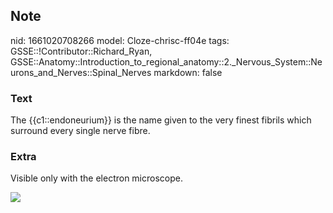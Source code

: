 ## Note
nid: 1661020708266
model: Cloze-chrisc-ff04e
tags: GSSE::!Contributor::Richard_Ryan, GSSE::Anatomy::Introduction_to_regional_anatomy::2._Nervous_System::Neurons_and_Nerves::Spinal_Nerves
markdown: false

### Text
<div class='toggle'>
  The {{c1::endoneurium}} is the name given to the very finest
  fibrils which surround every single nerve fibre.
</div>

### Extra
<p id="cadad033-df8f-4a29-9a17-388b3849ebe3" class="">Visible only
with the electron microscope.
<p id="cadad033-df8f-4a29-9a17-388b3849ebe3" class=""><img src= 
"Epineurium-Nerve-Structure-Anatomy-625x550.png">
